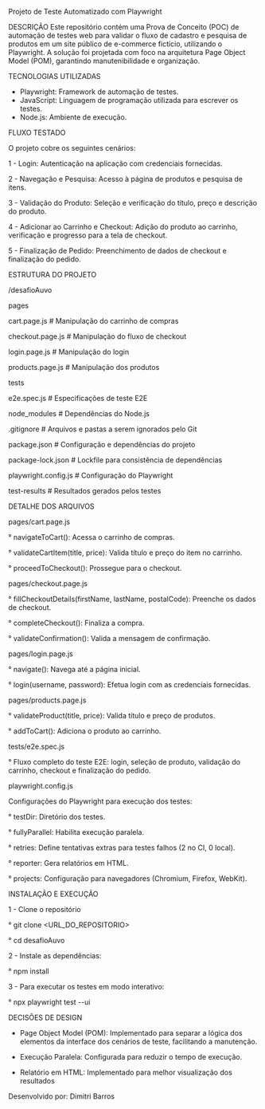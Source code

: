 Projeto de Teste Automatizado com Playwright

DESCRIÇÃO
Este repositório contém uma Prova de Conceito (POC) de automação de testes web para validar o fluxo de cadastro e pesquisa de produtos em um site público de e-commerce fictício, utilizando o Playwright. 
A solução foi projetada com foco na arquitetura Page Object Model (POM), garantindo manutenibilidade e organização.

TECNOLOGIAS UTILIZADAS
- Playwright: Framework de automação de testes.
- JavaScript: Linguagem de programação utilizada para escrever os testes.
- Node.js: Ambiente de execução.

FLUXO TESTADO

O projeto cobre os seguintes cenários:

1 - Login: Autenticação na aplicação com credenciais fornecidas.

2 - Navegação e Pesquisa: Acesso à página de produtos e pesquisa de itens.

3 - Validação do Produto: Seleção e verificação do título, preço e descrição do produto.

4 - Adicionar ao Carrinho e Checkout: Adição do produto ao carrinho, verificação e progresso para a tela de checkout.

5 - Finalização de Pedido: Preenchimento de dados de checkout e finalização do pedido.

ESTRUTURA DO PROJETO

/desafioAuvo

 pages
 
   cart.page.js           # Manipulação do carrinho de compras
   
   checkout.page.js       # Manipulação do fluxo de checkout
   
   login.page.js          # Manipulação do login
   
   products.page.js       # Manipulação dos produtos
   
 tests
 
   e2e.spec.js            # Especificações de teste E2E
   
 node_modules               # Dependências do Node.js
 
.gitignore                 # Arquivos e pastas a serem ignorados pelo Git

 package.json               # Configuração e dependências do projeto
 
 package-lock.json          # Lockfile para consistência de dependências
 
 playwright.config.js       # Configuração do Playwright
 
 test-results               # Resultados gerados pelos testes

DETALHE DOS ARQUIVOS

pages/cart.page.js

° navigateToCart(): Acessa o carrinho de compras.

° validateCartItem(title, price): Valida título e preço do item no carrinho.

° proceedToCheckout(): Prossegue para o checkout.

pages/checkout.page.js

° fillCheckoutDetails(firstName, lastName, postalCode): Preenche os dados de checkout.

° completeCheckout(): Finaliza a compra.

° validateConfirmation(): Valida a mensagem de confirmação.

pages/login.page.js

° navigate(): Navega até a página inicial.

° login(username, password): Efetua login com as credenciais fornecidas.

pages/products.page.js

° validateProduct(title, price): Valida título e preço de produtos.

° addToCart(): Adiciona o produto ao carrinho.

tests/e2e.spec.js

° Fluxo completo do teste E2E: login, seleção de produto, validação do carrinho, checkout e finalização do pedido.

playwright.config.js

Configurações do Playwright para execução dos testes:

° testDir: Diretório dos testes.

° fullyParallel: Habilita execução paralela.

° retries: Define tentativas extras para testes falhos (2 no CI, 0 local).

° reporter: Gera relatórios em HTML.

° projects: Configuração para navegadores (Chromium, Firefox, WebKit).

INSTALAÇÃO E EXECUÇÃO

1 - Clone o repositório

  ° git clone <URL_DO_REPOSITORIO>
  
  ° cd desafioAuvo
  
2 - Instale as dependências:

  ° npm install
  
3 - Para executar os testes em modo interativo:

  ° npx playwright test --ui

DECISÕES DE DESIGN

- Page Object Model (POM): Implementado para separar a lógica dos elementos da interface dos cenários de teste, facilitando a manutenção.
  
- Execução Paralela: Configurada para reduzir o tempo de execução.
  
- Relatório em HTML: Implementado para melhor visualização dos resultados

 Desenvolvido por: Dimitri Barros
